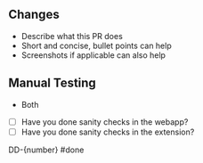 ## Changes

- Describe what this PR does
- Short and concise, bullet points can help
- Screenshots if applicable can also help

## Manual Testing

- Both 
- [ ] Have you done sanity checks in the webapp?
- [ ] Have you done sanity checks in the extension?

DD-{number} #done
